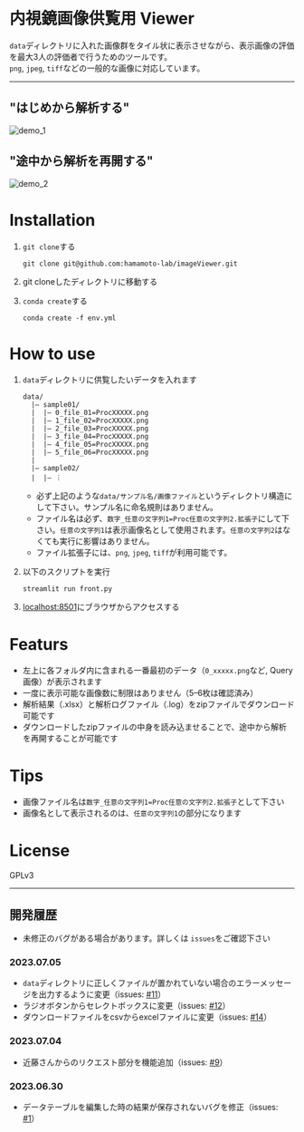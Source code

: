 # 内視鏡画像供覧用 Viewer

`data`ディレクトリに入れた画像群をタイル状に表示させながら、表示画像の評価を最大3人の評価者で行うためのツールです。  
`png`, `jpeg`, `tiff`などの一般的な画像に対応しています。

----------

## "はじめから解析する"
![demo_1](https://github.com/hamamoto-lab/imageViewer/assets/7193590/d22e0aff-86a1-4543-8454-95332b205811)

## "途中から解析を再開する"
![demo_2](https://github.com/hamamoto-lab/imageViewer/assets/7193590/d5e18846-d86e-41d8-9bfb-a7a2a66d786c)



# Installation

1. `git clone`する

   ```
   git clone git@github.com:hamamoto-lab/imageViewer.git
   ```
2. git cloneしたディレクトリに移動する
3. `conda create`する

   ```
   conda create -f env.yml
   ```



# How to use

1. `data`ディレクトリに供覧したいデータを入れます

   ```
   data/
     |– sample01/
     |	|– 0_file_01=ProcXXXXX.png
     |	|– 1_file_02=ProcXXXXX.png
     |	|– 2_file_03=ProcXXXXX.png
     |	|– 3_file_04=ProcXXXXX.png
     |	|– 4_file_05=ProcXXXXX.png
     |	|– 5_file_06=ProcXXXXX.png
     |
     |– sample02/
     |	|– ︙

   ```
   - 必ず上記のような`data/サンプル名/画像ファイル`というディレクトリ構造にして下さい。サンプル名に命名規則はありません。
   - ファイル名は必ず、`数字_任意の文字列1=Proc任意の文字列2.拡張子`にして下さい。`任意の文字列1`は表示画像名として使用されます。`任意の文字列2`はなくても実行に影響はありません。
   - ファイル拡張子には、`png`, `jpeg`, `tiff`が利用可能です。

2. 以下のスクリプトを実行

   ```
   streamlit run front.py
   ```
3. [localhost:8501](http://localhost:8501)にブラウザからアクセスする


# Featurs
- 左上に各フォルダ内に含まれる一番最初のデータ（`0_xxxxx.png`など, Query画像）が表示されます
- 一度に表示可能な画像数に制限はありません（5–6枚は確認済み）
- 解析結果（.xlsx）と解析ログファイル（.log）をzipファイルでダウンロード可能です
- ダウンロードしたzipファイルの中身を読み込ませることで、途中から解析を再開することが可能です

# Tips
- 画像ファイル名は`数字_任意の文字列1=Proc任意の文字列2.拡張子`として下さい
- 画像名として表示されるのは、`任意の文字列1`の部分になります

# License
GPLv3

------------

## 開発履歴

- 未修正のバグがある場合があります。詳しくは `issues`をご確認下さい

### 2023.07.05
- `data`ディレクトリに正しくファイルが置かれていない場合のエラーメッセージを出力するように変更（issues: [#11](https://github.com/hamamoto-lab/imageViewer/issues/11)）
- ラジオボタンからセレクトボックスに変更（issues: [#12](https://github.com/hamamoto-lab/imageViewer/issues/12)）
- ダウンロードファイルをcsvからexcelファイルに変更（issues: [#14](https://github.com/hamamoto-lab/imageViewer/issues/14)）

### 2023.07.04

- 近藤さんからのリクエスト部分を機能追加（issues: [#9](https://github.com/hamamoto-lab/imageViewer/issues/9)）

### 2023.06.30

- データテーブルを編集した時の結果が保存されないバグを修正（issues: [#1](https://github.com/hamamoto-lab/imageViewer/issues/1)）
